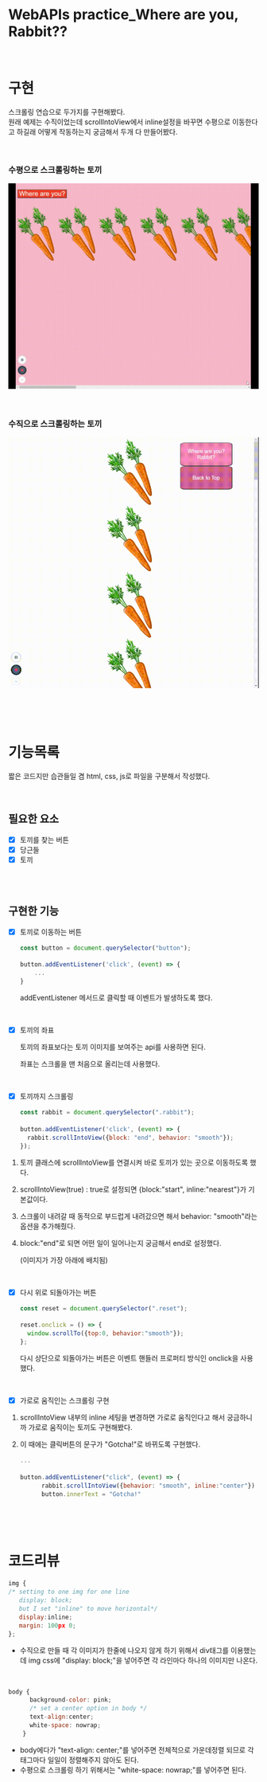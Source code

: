 # WebAPIs practice_Where are you, Rabbit??

<br/>

# 구현

스크롤링 연습으로 두가지를 구현해봤다.<br/>
원래 예제는 수직이었는데 scrollIntoView에서 inline설정을 바꾸면 수평으로 이동한다고 하길래 어떻게 작동하는지 궁금해서 두개 다 만들어봤다.

<br/>


### 수평으로 스크롤링하는 토끼
![horizontal](img/horizontal.gif)

<br/>


### 수직으로 스크롤링하는 토끼
![vertical](img/vertical.gif)


<br/>
<br/>
<br/>


# 기능목록
짧은 코드지만 습관들일 겸 html, css, js로 파일을 구분해서 작성했다.

<br/>

## 필요한 요소

- [x]  토끼를 찾는 버튼
- [x]  당근들
- [x]  토끼

<br/>
<br/>

## 구현한 기능

- [x]  토끼로 이동하는 버튼

    ```jsx
    const button = document.querySelector("button");

    button.addEventListener('click', (event) => {
    	...
    }
    ```

    addEventListener 메서드로 클릭할 때 이벤트가 발생하도록 했다.
    
    <br/>
    

- [x]  토끼의 좌표

    토끼의 좌표보다는 토끼 이미지를 보여주는 api를 사용하면 된다.

    좌표는 스크롤을 맨 처음으로 올리는데 사용했다.
    
    <br/>

- [x]  토끼까지 스크롤링

    ```jsx
    const rabbit = document.querySelector(".rabbit");

    button.addEventListener('click', (event) => {
      rabbit.scrollIntoView({block: "end", behavior: "smooth"});
    });
    ```

1. 토끼 클래스에 scrollIntoView를 연결시켜 바로 토끼가 있는 곳으로 이동하도록 했다.
2. scrollIntoView(true) : true로 설정되면 {block:"start", inline:"nearest"}가 기본값이다. 
3. 스크롤이 내려갈 때 동적으로 부드럽게 내려갔으면 해서 behavior: "smooth"라는 옵션을 추가해줬다.
4. block:"end"로 되면 어떤 일이 일어나는지 궁금해서 end로 설정했다.

    (이미지가 가장 아래에 배치됨)

<br/>

- [x]  다시 위로 되돌아가는 버튼

    ```jsx
    const reset = document.querySelector(".reset");

    reset.onclick = () => {
      window.scrollTo({top:0, behavior:"smooth"});
    };
    ```

    다시 상단으로 되돌아가는 버튼은 이벤트 핸들러 프로퍼티 방식인 onclick을 사용했다.

<br/>

- [x]  가로로 움직인는 스크롤링 구현
1. scrollIntoView 내부의 inline 세팅을 변경하면 가로로 움직인다고 해서 궁금하니까 가로로 움직이는 토끼도 구현해봤다.
2. 이 때에는 클릭버튼의 문구가 "Gotcha!"로 바뀌도록 구현했다.

    ```jsx
    ...

    button.addEventListener("click", (event) => {
          rabbit.scrollIntoView({behavior: "smooth", inline:"center"})
          button.innerText = "Gotcha!"
    ```
    

<br/>
<br/>
<br/>

# 코드리뷰

```jsx
img {
/* setting to one img for one line
   display: block;
   but I set "inline" to move horizontal*/
   display:inline;
   margin: 100px 0;
};
```

- 수직으로 만들 때 각 이미지가 한줄에 나오지 않게 하기 위해서 div태그를 이용했는데 img css에 "display: block;"을 넣어주면 각 라인마다 하나의 이미지만 나온다.

<br/>

```jsx
body {
      background-color: pink;
      /* set a center option in body */
      text-align:center;
      white-space: nowrap;
    }
```

- body에다가 "text-align: center;"를 넣어주면 전체적으로 가운데정렬 되므로 각 태그마다 일일이 정렬해주지 않아도 된다.
- 수평으로 스크롤링 하기 위해서는 "white-space: nowrap;"를 넣어주면 된다.

<br/>
